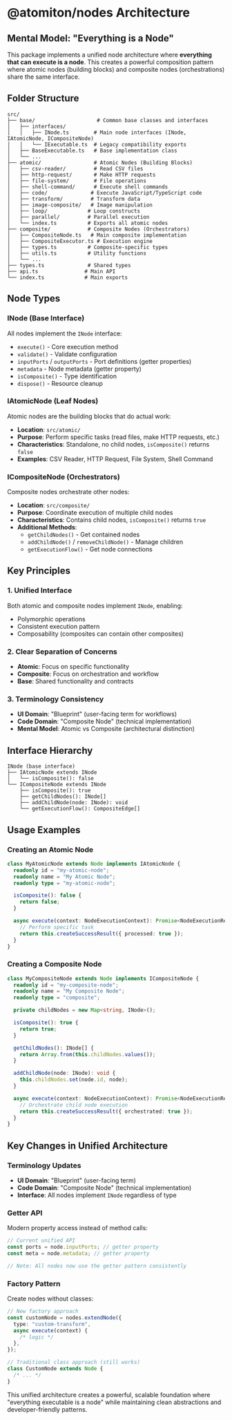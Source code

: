 # @atomiton/nodes Architecture

## Mental Model: "Everything is a Node"

This package implements a unified node architecture where **everything that can execute is a node**. This creates a powerful composition pattern where atomic nodes (building blocks) and composite nodes (orchestrations) share the same interface.

## Folder Structure

```
src/
├── base/                    # Common base classes and interfaces
│   ├── interfaces/
│   │   ├── INode.ts        # Main node interfaces (INode, IAtomicNode, ICompositeNode)
│   │   └── IExecutable.ts  # Legacy compatibility exports
│   ├── BaseExecutable.ts   # Base implementation class
│   └── ...
├── atomic/                 # Atomic Nodes (Building Blocks)
│   ├── csv-reader/         # Read CSV files
│   ├── http-request/       # Make HTTP requests
│   ├── file-system/        # File operations
│   ├── shell-command/      # Execute shell commands
│   ├── code/              # Execute JavaScript/TypeScript code
│   ├── transform/         # Transform data
│   ├── image-composite/   # Image manipulation
│   ├── loop/             # Loop constructs
│   ├── parallel/         # Parallel execution
│   └── index.ts          # Exports all atomic nodes
├── composite/            # Composite Nodes (Orchestrators)
│   ├── CompositeNode.ts   # Main composite implementation
│   ├── CompositeExecutor.ts # Execution engine
│   ├── types.ts          # Composite-specific types
│   ├── utils.ts          # Utility functions
│   └── ...
├── types.ts              # Shared types
├── api.ts               # Main API
└── index.ts             # Main exports
```

## Node Types

### INode (Base Interface)

All nodes implement the `INode` interface:

- `execute()` - Core execution method
- `validate()` - Validate configuration
- `inputPorts` / `outputPorts` - Port definitions (getter properties)
- `metadata` - Node metadata (getter property)
- `isComposite()` - Type identification
- `dispose()` - Resource cleanup

### IAtomicNode (Leaf Nodes)

Atomic nodes are the building blocks that do actual work:

- **Location**: `src/atomic/`
- **Purpose**: Perform specific tasks (read files, make HTTP requests, etc.)
- **Characteristics**: Standalone, no child nodes, `isComposite()` returns `false`
- **Examples**: CSV Reader, HTTP Request, File System, Shell Command

### ICompositeNode (Orchestrators)

Composite nodes orchestrate other nodes:

- **Location**: `src/composite/`
- **Purpose**: Coordinate execution of multiple child nodes
- **Characteristics**: Contains child nodes, `isComposite()` returns `true`
- **Additional Methods**:
  - `getChildNodes()` - Get contained nodes
  - `addChildNode()` / `removeChildNode()` - Manage children
  - `getExecutionFlow()` - Get node connections

## Key Principles

### 1. Unified Interface

Both atomic and composite nodes implement `INode`, enabling:

- Polymorphic operations
- Consistent execution pattern
- Composability (composites can contain other composites)

### 2. Clear Separation of Concerns

- **Atomic**: Focus on specific functionality
- **Composite**: Focus on orchestration and workflow
- **Base**: Shared functionality and contracts

### 3. Terminology Consistency

- **UI Domain**: "Blueprint" (user-facing term for workflows)
- **Code Domain**: "Composite Node" (technical implementation)
- **Mental Model**: Atomic vs Composite (architectural distinction)

## Interface Hierarchy

```
INode (base interface)
├── IAtomicNode extends INode
│   └── isComposite(): false
└── ICompositeNode extends INode
    ├── isComposite(): true
    ├── getChildNodes(): INode[]
    ├── addChildNode(node: INode): void
    └── getExecutionFlow(): CompositeEdge[]
```

## Usage Examples

### Creating an Atomic Node

```typescript
class MyAtomicNode extends Node implements IAtomicNode {
  readonly id = "my-atomic-node";
  readonly name = "My Atomic Node";
  readonly type = "my-atomic-node";

  isComposite(): false {
    return false;
  }

  async execute(context: NodeExecutionContext): Promise<NodeExecutionResult> {
    // Perform specific task
    return this.createSuccessResult({ processed: true });
  }
}
```

### Creating a Composite Node

```typescript
class MyCompositeNode extends Node implements ICompositeNode {
  readonly id = "my-composite-node";
  readonly name = "My Composite Node";
  readonly type = "composite";

  private childNodes = new Map<string, INode>();

  isComposite(): true {
    return true;
  }

  getChildNodes(): INode[] {
    return Array.from(this.childNodes.values());
  }

  addChildNode(node: INode): void {
    this.childNodes.set(node.id, node);
  }

  async execute(context: NodeExecutionContext): Promise<NodeExecutionResult> {
    // Orchestrate child node execution
    return this.createSuccessResult({ orchestrated: true });
  }
}
```

## Key Changes in Unified Architecture

### Terminology Updates

- **UI Domain**: "Blueprint" (user-facing term)
- **Code Domain**: "Composite Node" (technical implementation)
- **Interface**: All nodes implement `INode` regardless of type

### Getter API

Modern property access instead of method calls:

```typescript
// Current unified API
const ports = node.inputPorts; // getter property
const meta = node.metadata; // getter property

// Note: All nodes now use the getter pattern consistently
```

### Factory Pattern

Create nodes without classes:

```typescript
// New factory approach
const customNode = nodes.extendNode({
  type: "custom-transform",
  async execute(context) {
    /* logic */
  },
});

// Traditional class approach (still works)
class CustomNode extends Node {
  /* ... */
}
```

This unified architecture creates a powerful, scalable foundation where "everything executable is a node" while maintaining clean abstractions and developer-friendly patterns.
